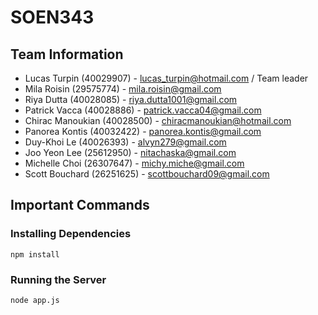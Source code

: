 # SOEN343

## Team Information

- Lucas Turpin (40029907) - lucas_turpin@hotmail.com / Team leader
- Mila Roisin (29575774) - mila.roisin@gmail.com
- Riya Dutta (40028085) - riya.dutta1001@gmail.com
- Patrick Vacca (40028886) - patrick.vacca04@gmail.com
- Chirac Manoukian (40028500) - chiracmanoukian@hotmail.com
- Panorea Kontis (40032422) - panorea.kontis@gmail.com
- Duy-Khoi Le (40026393) - alvyn279@gmail.com
- Joo Yeon Lee (25612950) - nitachaska@gmail.com
- Michelle Choi (26307647) - michy.miche@gmail.com
- Scott Bouchard (26251625) - scottbouchard09@gmail.com

## Important Commands

### Installing Dependencies

`npm install`

### Running the Server

`node app.js`
